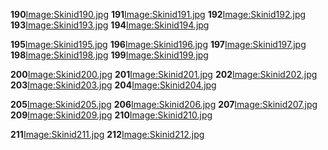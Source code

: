 **190**[Image:Skinid190.jpg](/Image:Skinid190.jpg.md "wikilink") **191**[Image:Skinid191.jpg](/Image:Skinid191.jpg.md "wikilink") **192**[Image:Skinid192.jpg](/Image:Skinid192.jpg.md "wikilink") **193**[Image:Skinid193.jpg](/Image:Skinid193.jpg.md "wikilink") **194**[Image:Skinid194.jpg](/Image:Skinid194.jpg.md "wikilink")

**195**[Image:Skinid195.jpg](/Image:Skinid195.jpg.md "wikilink") **196**[Image:Skinid196.jpg](/Image:Skinid196.jpg.md "wikilink") **197**[Image:Skinid197.jpg](/Image:Skinid197.jpg.md "wikilink") **198**[Image:Skinid198.jpg](/Image:Skinid198.jpg.md "wikilink") **199**[Image:Skinid199.jpg](/Image:Skinid199.jpg.md "wikilink")

**200**[Image:Skinid200.jpg](/Image:Skinid200.jpg.md "wikilink") **201**[Image:Skinid201.jpg](/Image:Skinid201.jpg.md "wikilink") **202**[Image:Skinid202.jpg](/Image:Skinid202.jpg.md "wikilink") **203**[Image:Skinid203.jpg](/Image:Skinid203.jpg.md "wikilink") **204**[Image:Skinid204.jpg](/Image:Skinid204.jpg.md "wikilink")

**205**[Image:Skinid205.jpg](/Image:Skinid205.jpg.md "wikilink") **206**[Image:Skinid206.jpg](/Image:Skinid206.jpg.md "wikilink") **207**[Image:Skinid207.jpg](/Image:Skinid207.jpg.md "wikilink") **209**[Image:Skinid209.jpg](/Image:Skinid209.jpg.md "wikilink") **210**[Image:Skinid210.jpg](/Image:Skinid210.jpg.md "wikilink")

**211**[Image:Skinid211.jpg](/Image:Skinid211.jpg.md "wikilink") **212**[Image:Skinid212.jpg](/Image:Skinid212.jpg.md "wikilink")
